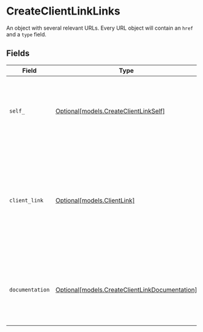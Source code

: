 # CreateClientLinkLinks

An object with several relevant URLs. Every URL object will contain an `href` and a `type` field.


## Fields

| Field                                                                                                                                | Type                                                                                                                                 | Required                                                                                                                             | Description                                                                                                                          |
| ------------------------------------------------------------------------------------------------------------------------------------ | ------------------------------------------------------------------------------------------------------------------------------------ | ------------------------------------------------------------------------------------------------------------------------------------ | ------------------------------------------------------------------------------------------------------------------------------------ |
| `self_`                                                                                                                              | [Optional[models.CreateClientLinkSelf]](../models/createclientlinkself.md)                                                           | :heavy_minus_sign:                                                                                                                   | In v2 endpoints, URLs are commonly represented as objects with an `href` and `type` field.                                           |
| `client_link`                                                                                                                        | [Optional[models.ClientLink]](../models/clientlink.md)                                                                               | :heavy_minus_sign:                                                                                                                   | The link you can send your customer to, where they can either log in and link their account, or sign up and proceed with onboarding. |
| `documentation`                                                                                                                      | [Optional[models.CreateClientLinkDocumentation]](../models/createclientlinkdocumentation.md)                                         | :heavy_minus_sign:                                                                                                                   | In v2 endpoints, URLs are commonly represented as objects with an `href` and `type` field.                                           |
